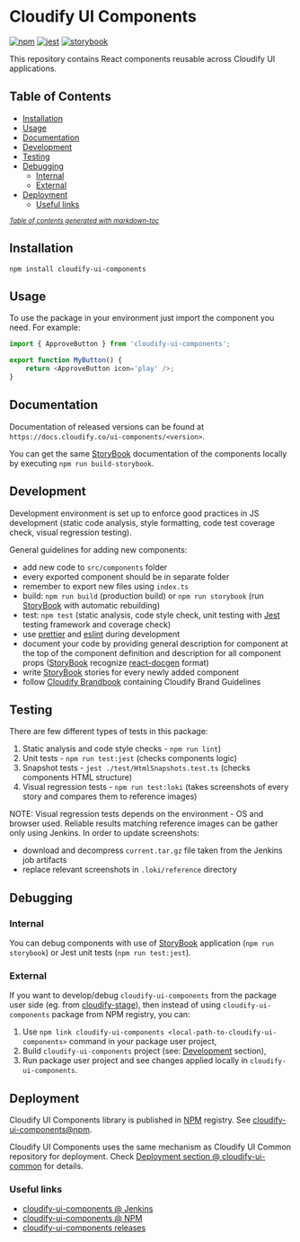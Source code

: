 # Cloudify UI Components

[![npm](https://img.shields.io/npm/v/cloudify-ui-components.svg?style=flat)](https://www.npmjs.com/package/cloudify-ui-components)
[![jest](https://img.shields.io/badge/tested_with-jest-99424f.svg)](https://github.com/facebook/jest)
[![storybook](https://cdn.jsdelivr.net/gh/storybookjs/brand/badge/badge-storybook.svg)](https://github.com/storybooks/storybook)

This repository contains React components reusable across Cloudify UI applications.


## Table of Contents

  * [Installation](#installation)
  * [Usage](#usage)
  * [Documentation](#documentation)
  * [Development](#development)
  * [Testing](#testing)
  * [Debugging](#debugging)
    + [Internal](#internal)
    + [External](#external)
  * [Deployment](#deployment)
    + [Useful links](#useful-links)

<small><i><a href='http://ecotrust-canada.github.io/markdown-toc/'>Table of contents generated with markdown-toc</a></i></small>

## Installation

```npm
npm install cloudify-ui-components
```

## Usage

To use the package in your environment just import the component you need. For example:

```typescript jsx
import { ApproveButton } from 'cloudify-ui-components';

export function MyButton() {
    return <ApproveButton icon='play' />; 
}
```

## Documentation

Documentation of released versions can be found at `https://docs.cloudify.co/ui-components/<version>`.  

You can get the same [StoryBook](https://storybook.js.org/) documentation of the components locally by executing `npm run build-storybook`.

## Development

Development environment is set up to enforce good practices in JS development (static code analysis, style formatting, code test coverage check, visual regression testing). 

General guidelines for adding new components:
- add new code to `src/components` folder
- every exported component should be in separate folder 
- remember to export new files using `index.ts`
- build: `npm run build` (production build) or `npm run storybook` (run [StoryBook](https://storybook.js.org/) with automatic rebuilding)
- test: `npm test` (static analysis, code style check, unit testing with [Jest](https://jestjs.io/en/) testing framework and coverage check) 
- use [prettier](https://prettier.io/) and [eslint](https://eslint.org/) during development
- document your code by providing general description for component at the top of the component definition and description for all component props ([StoryBook](https://storybook.js.org/) recognize [react-docgen](https://github.com/reactjs/react-docgen) format)
- write [StoryBook](https://storybook.js.org/) stories for every newly added component
- follow [Cloudify Brandbook](https://drive.google.com/drive/folders/1ELapf6idy50n5R2uqWzhWXJrvL4mx6e3) containing Cloudify Brand Guidelines

## Testing

There are few different types of tests in this package:

1. Static analysis and code style checks - `npm run lint`)
1. Unit tests - `npm run test:jest` (checks components logic)
1. Snapshot tests - `jest ./test/HtmlSnapshots.test.ts` (checks components HTML structure)
1. Visual regression tests - `npm run test:loki` (takes screenshots of every story and compares them to reference images)

NOTE: Visual regression tests depends on the environment - OS and browser used. Reliable results matching reference images can be gather only using Jenkins. In order to update screenshots: 
* download and decompress `current.tar.gz` file taken from the Jenkins job artifacts
* replace relevant screenshots in `.loki/reference` directory

## Debugging

### Internal

You can debug components with use of [StoryBook](https://storybook.js.org/) application (`npm run storybook`) or Jest unit tests (`npm run test:jest`).

### External

If you want to develop/debug `cloudify-ui-components` from the package user side (eg. from [cloudify-stage](https://github.com/cloudify-cosmo/cloudify-stage)), then instead of using `cloudify-ui-components` package from NPM registry, you can:
 1. Use `npm link cloudify-ui-components <local-path-to-cloudify-ui-components>` command in your package user project,
 1. Build `cloudify-ui-components` project (see: [Development](#development) section), 
 1. Run package user project and see changes applied locally in `cloudify-ui-components`.   


## Deployment

Cloudify UI Components library is published in [NPM](https://www.npmjs.com) registry. See [cloudify-ui-components@npm](https://www.npmjs.com/package/cloudify-ui-components).

Cloudify UI Components uses the same mechanism as Cloudify UI Common repository for deployment. Check [Deployment section @ cloudify-ui-common](https://github.com/cloudify-cosmo/cloudify-ui-common#deployment) for details.

### Useful links

- [cloudify-ui-components @ Jenkins](https://jenkins.eks.cloudify.co/blue/organizations/jenkins/Component-Multibranch)
- [cloudify-ui-components @ NPM](https://www.npmjs.com/package/cloudify-ui-components)
- [cloudify-ui-components releases](https://github.com/cloudify-cosmo/cloudify-ui-components/releases)

